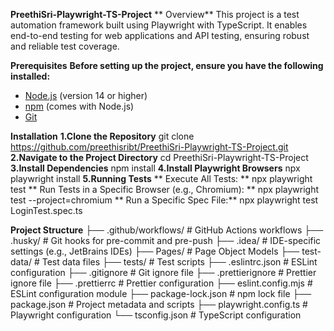**PreethiSri-Playwright-TS-Project**
** Overview**
This project is a test automation framework built using Playwright with TypeScript.
It enables end-to-end testing for web applications and API testing, ensuring robust and reliable test coverage.

**Prerequisites**
**Before setting up the project, ensure you have the following installed:**
-	[Node.js](https://nodejs.org/en/download/) (version 14 or higher)
-	[npm](https://www.npmjs.com/get-npm) (comes with Node.js)
-	[Git](https://git-scm.com/downloads)

**Installation**
**1.Clone the Repository**
        git clone https://github.com/preethisribt/PreethiSri-Playwright-TS-Project.git
**2.Navigate to the Project Directory**
        cd PreethiSri-Playwright-TS-Project
**3.Install Dependencies**
        npm install
**4.Install Playwright Browsers**
        npx playwright install
**5.Running Tests**
  ** Execute All Tests: **
        npx playwright test
  ** Run Tests in a Specific Browser (e.g., Chromium):  **
        npx playwright test --project=chromium
  ** Run a Specific Spec File:** 
        npx playwright test LoginTest.spec.ts 

**Project Structure**
├── .github/workflows/    # GitHub Actions workflows
├── .husky/               # Git hooks for pre-commit and pre-push
├── .idea/                # IDE-specific settings (e.g., JetBrains IDEs)
├── Pages/                # Page Object Models
├── test-data/            # Test data files
├── tests/                # Test scripts
├── .eslintrc.json        # ESLint configuration
├── .gitignore            # Git ignore file
├── .prettierignore       # Prettier ignore file
├── .prettierrc           # Prettier configuration
├── eslint.config.mjs     # ESLint configuration module
├── package-lock.json     # npm lock file
├── package.json          # Project metadata and scripts
├── playwright.config.ts  # Playwright configuration
└── tsconfig.json         # TypeScript configuration
